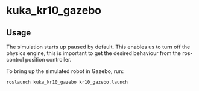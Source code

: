 kuka_kr10_gazebo
================

<!-- ![gazebo screenshot](doc/kuka_kr10_gazebo_ros_control.png) -->

## Usage
The simulation starts up paused by default. This enables us to turn off the physics engine, this is important to get the desired behaviour from the ros-control position controller.


To bring up the simulated robot in Gazebo, run:
```
roslaunch kuka_kr10_gazebo kr10_gazebo.launch
```
